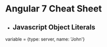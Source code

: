 # Angular 7 Cheat Sheet

- ## Javascript Object Literals
variable = {type: server, name: 'John'}




